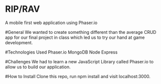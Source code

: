 # RIP/RAV
A mobile first web application using Phaser.io

#General
We wanted to create something different than the average CRUD app for our final project in class which led us to try our hand at game development. 

#Technologies Used
Phaser.io
MongoDB
Node
Express

#Challenges
We had to learn a new JavaScript Library called Phaser.io to allow us to build our application. 

#How to Install
Clone this repo, run npm install and visit localhost:3000. 

